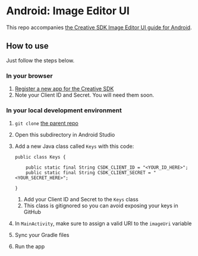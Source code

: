 # Android: Image Editor UI

This repo accompanies [the Creative SDK Image Editor UI guide for Android](https://creativesdk.adobe.com/docs/android/#/articles/imageediting/index.html).


## How to use

Just follow the steps below.

### In your browser

1. [Register a new app for the Creative SDK](https://creativesdk.adobe.com/myapps.html)
1. Note your Client ID and Secret. You will need them soon.

### In your local development environment

1. `git clone` [the parent repo](https://github.com/CreativeSDK/android-getting-started-samples)
1. Open this subdirectory in Android Studio
1. Add a new Java class called `Keys` with this code:  

	```
	public class Keys {

	    public static final String CSDK_CLIENT_ID = "<YOUR_ID_HERE>";
	    public static final String CSDK_CLIENT_SECRET = "<YOUR_SECRET_HERE>";

	}
	```

    1. Add your Client ID and Secret to the `Keys` class
    1. This class is gitignored so you can avoid exposing your keys in GitHub
1. In `MainActivity`, make sure to assign a valid URI to the `imageUri` variable
1. Sync your Gradle files
1. Run the app
